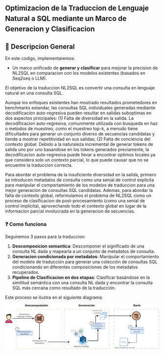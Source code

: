 # <span style="font-size:0.8em;">Optimizacion de la Traduccion de Lenguaje Natural a SQL mediante un Marco de Generacion y Clasificacion</span>


## 📖 Descripcion General

En este codigo, implementaremos:

* Un marco unificado de <strong>generar y clasificar</strong> para mejorar la precision de NL2SQL en comparacion con los modelos existentes (basados en Seq2seq o LLM).

El objetivo de la traduccion NL2SQL es convertir una consulta en lenguaje natural en una consulta SQL.

Aunque los enfoques existentes han mostrado resultados prometedores en benchmarks estandar, las consultas SQL individuales generadas mediante decodificacion auto-regresiva pueden resultar en salidas suboptimas en dos aspectos principales: (1) Falta de diversidad en la salida. La decodificacion auto-regresiva, comunmente utilizada con busqueda en haz o metodos de muestreo, como el muestreo top-k, a menudo tiene dificultades para generar un conjunto diverso de secuencias candidatas y tiende a mostrar repetitividad en sus salidas; (2) Falta de conciencia del contexto global. Debido a la naturaleza incremental de generar tokens de salida uno por uno basandose en los tokens generados previamente, la decodificacion auto-regresiva puede llevar a encontrar optimos locales ya que considera solo un contexto parcial, lo que puede causar que no se encuentre la traduccion correcta.

Para abordar el problema de la insuficiente diversidad en la salida, primero se introducen metadatos de consulta como una senial de control explicita para manipular el comportamiento de los modelos de traduccion para una mejor generacion de consultas SQL candidatas. Ademas, para abordar la falta de contexto global, reformulamos el problema de NL2SQL como un proceso de clasificacion de post-procesamiento (como una senial de control implicita), aprovechando todo el contexto global en lugar de la informacion parcial involucrada en la generacion de secuencias.

### ❓ Como funciona

Seguiremos 3 pasos para la traduccion:

1. **Descomposicion semantica**: Descomponer el significado de una consulta NL dada y mapearla a un conjunto de metadatos de consulta.
2. **Generacion condicionada por metadatos**: Manipular el comportamiento del modelo de traducción para generar una colección de consultas SQL condicionando en diferentes composiciones de los metadatos recuperados.
3. **Pipeline de Clasificacion en dos etapas**: Clasificar basándose en la similitud semántica con una consulta NL dada y encontrar la consulta SQL más cercana como resultado de la traducción.

Este proceso se ilustra en el siguiente diagrama:

<div style="text-align: center">
<img src="assets/grafico.jpg" width="800">
</div>
